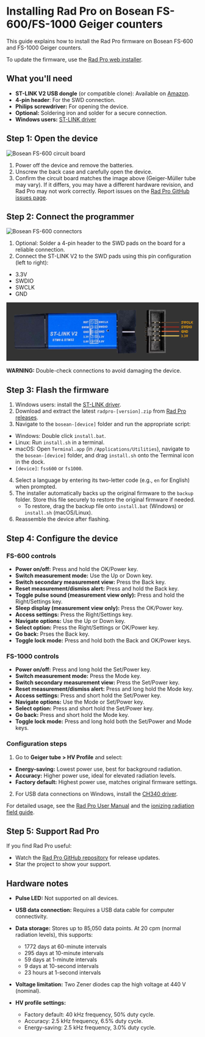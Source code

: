 # Installing Rad Pro on Bosean FS-600/FS-1000 Geiger counters

This guide explains how to install the Rad Pro firmware on Bosean FS-600 and FS-1000 Geiger counters.

To update the firmware, use the [Rad Pro web installer](https://gissio.github.io/radpro-installer/).

## What you'll need

* **ST-LINK V2 USB dongle** (or compatible clone): Available on [Amazon](https://www.amazon.com/s?k=st-link+v2).
* **4-pin header**: For the SWD connection.
* **Philips screwdriver:** For opening the device.
* **Optional:** Soldering iron and solder for a secure connection.
* **Windows users:** [ST-LINK driver](https://www.st.com/en/development-tools/stsw-link009.html)

## Step 1: Open the device

![Bosean FS-600 circuit board](img/fs600-board.jpg)

1. Power off the device and remove the batteries.
2. Unscrew the back case and carefully open the device.
3. Confirm the circuit board matches the image above (Geiger-Müller tube may vary). If it differs, you may have a different hardware revision, and Rad Pro may not work correctly. Report issues on the [Rad Pro GitHub issues page](https://github.com/Gissio/radpro/issues).

## Step 2: Connect the programmer

![Bosean FS-600 connectors](img/fs600-swd.jpg)

1. Optional: Solder a 4-pin header to the SWD pads on the board for a reliable connection.
2. Connect the ST-LINK V2 to the SWD pads using this pin configuration (left to right):
  * 3.3V
  * SWDIO
  * SWCLK
  * GND

![ST-LINK V2 programmer](../../img/ST-LINK-V2.png)

**WARNING:** Double-check connections to avoid damaging the device.

## Step 3: Flash the firmware

1. Windows users: install the [ST-LINK driver](https://www.st.com/en/development-tools/stsw-link009.html).
2. Download and extract the latest `radpro-[version].zip` from [Rad Pro releases](https://github.com/Gissio/radpro/releases).
3. Navigate to the `bosean-[device]` folder and run the appropriate script:
  * Windows: Double click `install.bat`.
  * Linux: Run `install.sh` in a terminal.
  * macOS: Open `Terminal.app` (in `/Applications/Utilities`), navigate to the `bosean-[device]` folder, and drag `install.sh` onto the Terminal icon in the dock.
  * `[device]`: `fss600` or `fs1000`.
4. Select a language by entering its two-letter code (e.g., `en` for English) when prompted.
5. The installer automatically backs up the original firmware to the `backup` folder. Store this file securely to restore the original firmware if needed.
   * To restore, drag the backup file onto `install.bat` (Windows) or `install.sh` (macOS/Linux).
6. Reassemble the device after flashing.

## Step 4: Configure the device

### FS-600 controls

* **Power on/off:** Press and hold the OK/Power key.
* **Switch measurement mode:** Use the Up or Down key.
* **Switch secondary measurement view:** Press the Back key.
* **Reset measurement/dismiss alert:** Press and hold the Back key.
* **Toggle pulse sound (measurement view only):** Press and hold the Right/Settings key.
* **Sleep display (measurement view only):** Press the OK/Power key.
* **Access settings:** Press the Right/Settings key.
* **Navigate options:** Use the Up or Down key.
* **Select option:** Press the Right/Settings or OK/Power key.
* **Go back:** Prses the Back key.
* **Toggle lock mode:** Press and hold both the Back and OK/Power keys.

### FS-1000 controls

* **Power on/off:** Press and long hold the Set/Power key.
* **Switch measurement mode:** Press the Mode key.
* **Switch secondary measurement view:** Press the Set/Power key.
* **Reset measurement/dismiss alert:** Press and long hold the Mode key.
* **Access settings:** Press and short hold the Set/Power key.
* **Navigate options:** Use the Mode or Set/Power key.
* **Select option:** Press and short hold the Set/Power key.
* **Go back:** Press and short hold the Mode key.
* **Toggle lock mode:** Press and long hold both the Set/Power and Mode keys.

### Configuration steps

1. Go to **Geiger tube > HV Profile** and select:
  * **Energy-saving:** Lowest power use, best for background radiation.
  * **Accuracy:** Higher power use, ideal for elevated radiation levels.
  * **Factory default:** Highest power use, matches original firmware settings.
2. For USB data connections on Windows, install the [CH340 driver](https://www.catalog.update.microsoft.com/Search.aspx?q=USB%5CVID_1A86%26PID_7523).

For detailed usage, see the [Rad Pro User Manual](../../manual.md) and the [ionizing radiation field guide](https://github.com/Gissio/ionizing-radiation-field-guide).

## Step 5: Support Rad Pro

If you find Rad Pro useful:

* Watch the [Rad Pro GitHub repository](https://github.com/Gissio/radpro) for release updates.
* Star the project to show your support.

## Hardware notes

* **Pulse LED:** Not supported on all devices.

* **USB data connection:** Requires a USB data cable for computer connectivity.

<!-- Calculated as follows:

* With 1-byte differential values: [42 pages * (1 timestamp record/page [16 bytes] + 2024 differential records/page [1 byte each])] = 85050 records
* With 2-byte differential values: [42 pages * (1 timestamp record/page [16 bytes] + 1012 differential records/page [2 byte each])] = 42546 records

* 60-minute and 10-minute intervals require 2-byte differential values.
* 1-minute intervals and less require 1-byte differential values.

 -->

* **Data storage:** Stores up to 85,050 data points. At 20 cpm (normal radiation levels), this supports:
  * 1772 days at 60-minute intervals
  * 295 days at 10-minute intervals
  * 59 days at 1-minute intervals
  * 9 days at 10-second intervals
  * 23 hours at 1-second intervals

* **Voltage limitation:** Two Zener diodes cap the high voltage at 440 V (nominal).

* **HV profile settings:**
  * Factory default: 40 kHz frequency, 50% duty cycle.
  * Accuracy: 2.5 kHz frequency, 6.5% duty cycle.
  * Energy-saving: 2.5 kHz frequency, 3.0% duty cycle.
